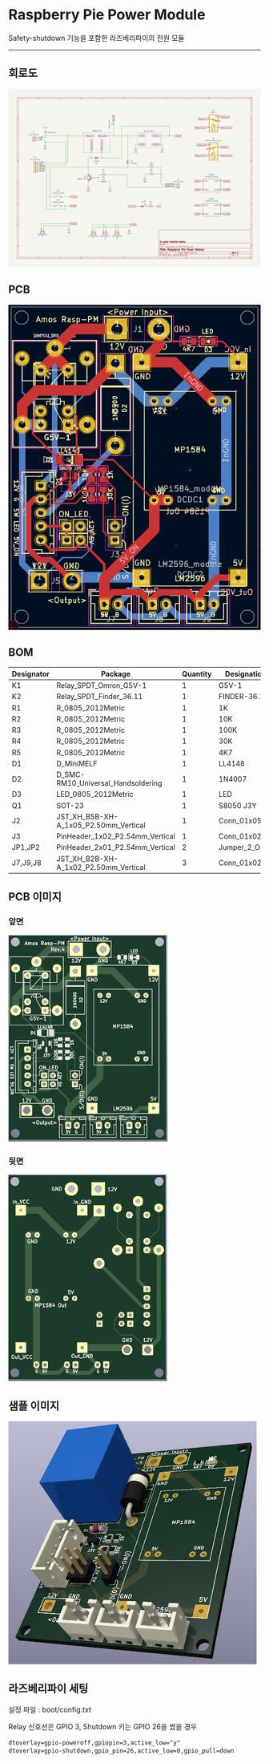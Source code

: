 # Raspberry Pie Power Module

Safety-shutdown 기능을 포함한 라즈베리파이의 전원 모듈

---

## 회로도

![회로도](images/rasp_power_module_sch.png)

## PCB

![PCB](images/rasp_power_module_pcb.png)

## BOM

| Designator | Package | Quantity | Designation |
|------------|---------|----------|-------------|
| K1 | Relay_SPDT_Omron_G5V-1 | 1 | G5V-1
| K2 | Relay_SPDT_Finder_36.11 | 1 | FINDER-36.11
| R1 | R_0805_2012Metric | 1 | 1K
| R2 | R_0805_2012Metric | 1 | 10K
| R3 | R_0805_2012Metric | 1 | 100K
| R4 | R_0805_2012Metric | 1 | 30K 
| R5 | R_0805_2012Metric | 1 | 4K7
| D1 | D_MiniMELF | 1 | LL4148
| D2 | D_SMC-RM10_Universal_Handsoldering | 1 | 1N4007
| D3 | LED_0805_2012Metric | 1 | LED
| Q1 | SOT-23 | 1 | S8050 J3Y
| J2 | JST_XH_B5B-XH-A_1x05_P2.50mm_Vertical | 1 | Conn_01x05
| J3 | PinHeader_1x02_P2.54mm_Vertical | 1 | Conn_01x02
| JP1,JP2 | PinHeader_2x01_P2.54mm_Vertical	| 2 | Jumper_2_Open
| J7,J9,J8 | JST_XH_B2B-XH-A_1x02_P2.50mm_Vertical | 3 | Conn_01x02


## PCB 이미지

### 앞면

![PCB](images/pcb_image_f.jpg)

### 뒷면

![PCB](images/pcb_image_b.jpg)


## 샘플 이미지

![샘플](images/rasp_power_module.jpg)

## 라즈베리파이 세팅

설정 파일 : boot/config.txt

Relay 신호선은 GPIO 3, Shutdown 키는 GPIO 26을 썼을 경우

```
dtoverlay=gpio-poweroff,gpiopin=3,active_low="y"
dtoverlay=gpio-shutdown,gpio_pin=26,active_low=0,gpio_pull=down
```
